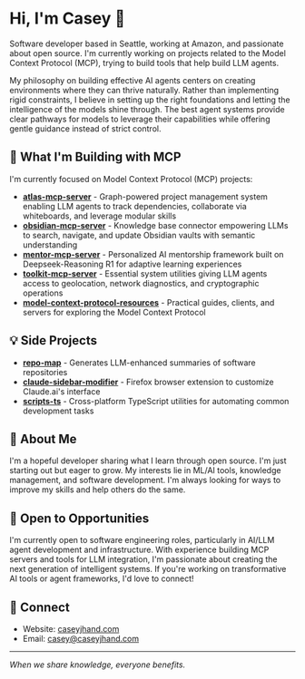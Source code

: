 # Hi, I'm Casey 👋
Software developer based in Seattle, working at Amazon, and passionate about open source. I'm currently working on projects related to the Model Context Protocol (MCP), trying to build tools that help build LLM agents.

My philosophy on building effective AI agents centers on creating environments where they can thrive naturally. Rather than implementing rigid constraints, I believe in setting up the right foundations and letting the intelligence of the models shine through. The best agent systems provide clear pathways for models to leverage their capabilities while offering gentle guidance instead of strict control.

## 🚀 What I'm Building with MCP
I'm currently focused on Model Context Protocol (MCP) projects:
- [**atlas-mcp-server**](https://github.com/cyanheads/atlas-mcp-server) - Graph-powered project management system enabling LLM agents to track dependencies, collaborate via whiteboards, and leverage modular skills
- [**obsidian-mcp-server**](https://github.com/cyanheads/obsidian-mcp-server) - Knowledge base connector empowering LLMs to search, navigate, and update Obsidian vaults with semantic understanding
- [**mentor-mcp-server**](https://github.com/cyanheads/mentor-mcp-server) - Personalized AI mentorship framework built on Deepseek-Reasoning R1 for adaptive learning experiences
- [**toolkit-mcp-server**](https://github.com/cyanheads/toolkit-mcp-server) - Essential system utilities giving LLM agents access to geolocation, network diagnostics, and cryptographic operations
- [**model-context-protocol-resources**](https://github.com/cyanheads/model-context-protocol-resources) - Practical guides, clients, and servers for exploring the Model Context Protocol

## 💡 Side Projects
- [**repo-map**](https://github.com/cyanheads/repo-map) - Generates LLM-enhanced summaries of software repositories
- [**claude-sidebar-modifier**](https://github.com/cyanheads/claude-sidebar-modifier) - Firefox browser extension to customize Claude.ai's interface
- [**scripts-ts**](https://github.com/cyanheads/scripts-ts) - Cross-platform TypeScript utilities for automating common development tasks

## 🧠 About Me
I'm a hopeful developer sharing what I learn through open source. I'm just starting out but eager to grow. My interests lie in ML/AI tools, knowledge management, and software development. I'm always looking for ways to improve my skills and help others do the same.

## 💼 Open to Opportunities
I'm currently open to software engineering roles, particularly in AI/LLM agent development and infrastructure. With experience building MCP servers and tools for LLM integration, I'm passionate about creating the next generation of intelligent systems. If you're working on transformative AI tools or agent frameworks, I'd love to connect!

## 🔗 Connect
- Website: [caseyjhand.com](https://caseyjhand.com)
- Email: [casey@caseyjhand.com](mailto:casey@caseyjhand.com)

---
*When we share knowledge, everyone benefits.*